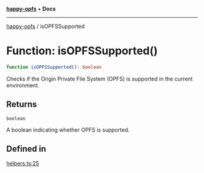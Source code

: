 [**happy-opfs**](../README.md) • **Docs**

***

[happy-opfs](../README.md) / isOPFSSupported

# Function: isOPFSSupported()

```ts
function isOPFSSupported(): boolean
```

Checks if the Origin Private File System (OPFS) is supported in the current environment.

## Returns

`boolean`

A boolean indicating whether OPFS is supported.

## Defined in

[helpers.ts:25](https://github.com/JiangJie/happy-opfs/blob/573f9d2f13523da5aaf43c4022204dc4a870819c/src/fs/helpers.ts#L25)
